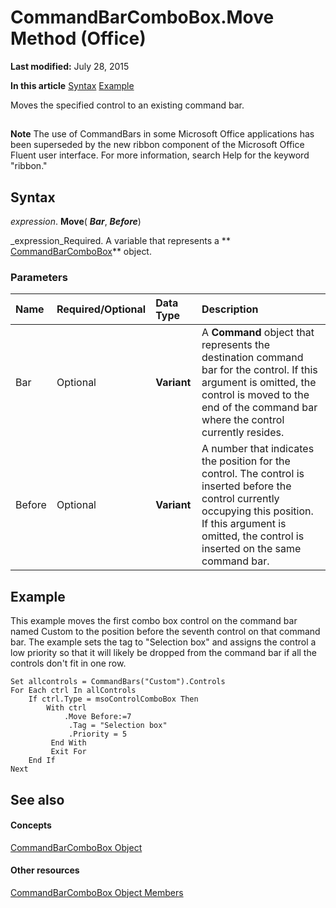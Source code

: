 
# CommandBarComboBox.Move Method (Office)

 **Last modified:** July 28, 2015

 **In this article**
 [](#sectionSection0)
 [Syntax](#sectionSection1)
 [Example](#sectionSection2)


Moves the specified control to an existing command bar.


## 
<a name="sectionSection0"> </a>


 **Note**  The use of CommandBars in some Microsoft Office applications has been superseded by the new ribbon component of the Microsoft Office Fluent user interface. For more information, search Help for the keyword "ribbon."


## Syntax
<a name="sectionSection1"> </a>

 _expression_. **Move**( **_Bar_**,  **_Before_**)

 _expression_Required. A variable that represents a  ** [CommandBarComboBox](fcfe6bde-dea0-f1f1-ad30-d0e28f97dd07.md)** object.


### Parameters



|**Name**|**Required/Optional**|**Data Type**|**Description**|
|:-----|:-----|:-----|:-----|
|Bar|Optional| **Variant**|A  **Command** object that represents the destination command bar for the control. If this argument is omitted, the control is moved to the end of the command bar where the control currently resides.|
|Before|Optional| **Variant**|A number that indicates the position for the control. The control is inserted before the control currently occupying this position. If this argument is omitted, the control is inserted on the same command bar.|

## Example
<a name="sectionSection2"> </a>

This example moves the first combo box control on the command bar named Custom to the position before the seventh control on that command bar. The example sets the tag to "Selection box" and assigns the control a low priority so that it will likely be dropped from the command bar if all the controls don't fit in one row.


```
Set allcontrols = CommandBars("Custom").Controls 
For Each ctrl In allControls 
    If ctrl.Type = msoControlComboBox Then 
        With ctrl 
            .Move Before:=7 
             .Tag = "Selection box" 
             .Priority = 5 
         End With 
         Exit For 
    End If 
Next
```


## See also
<a name="sectionSection2"> </a>


#### Concepts


 [CommandBarComboBox Object](fcfe6bde-dea0-f1f1-ad30-d0e28f97dd07.md)
#### Other resources


 [CommandBarComboBox Object Members](223c51c0-4564-d14a-a8bf-d315a6a50b32.md)
